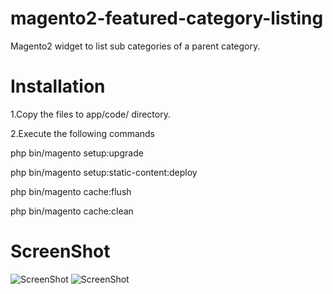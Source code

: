 # magento2-featured-category-listing
Magento2 widget to list sub categories of a parent category.

# Installation

1.Copy the files to app/code/ directory.

2.Execute the following commands

php bin/magento setup:upgrade

php bin/magento setup:static-content:deploy

php bin/magento cache:flush

php bin/magento cache:clean


# ScreenShot
![ScreenShot](http://octonism.com/sgit/featured-category-admin.png)
![ScreenShot](http://octonism.com/sgit/featured-category-frontend.png)
